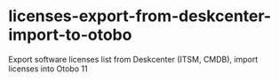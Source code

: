 # licenses-export-from-deskcenter-import-to-otobo
Export software licenses list from Deskcenter (ITSM, CMDB), import licenses into Otobo 11
